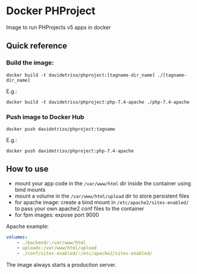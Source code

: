 # Docker PHProject

Image to run PHProjects v5 apps in docker

## Quick reference

### Build the image:

```
docker build -t davidetriso/phproject:[tagname-dir_name] ./[tagname-dir_name]
```

E.g.:

```
docker build -t davidetriso/phproject:php-7.4-apache ./php-7.4-apache
```

### Push image to Docker Hub

```
docker push davidetriso/phproject:tagname
```

E.g.:

```
docker push davidetriso/phproject:php-7.4-apache
```

## How to use

* mount your app code in the `/var/www/html` dir inside the container using bind mounts 
* mount a volume in the `/var/www/html/upload` dir to store persistent files
* for apache image: create a bind mount in `/etc/apache2/sites-enabled/` to pass your own apache2 conf files to the container
* for fpm images: expose port 9000

Apache example:

```yaml
volumes:
    - ./backend/:/var/www/html
    - uploads:/var/www/html/upload
    - ./conf/sites-enabled/:/etc/apache2/sites-enabled/
```

The image always starts a production server.

